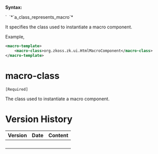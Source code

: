 **Syntax:**

<macro-template>  
`  `<macro-class>*`a_class_represents_macro`*</macro-class>  
</macro-template>

It specifies the class used to instantiate a macro component.

Example,

``` xml
<macro-template>
    <macro-class>org.zkoss.zk.ui.HtmlMacroComponent</macro-class>
</macro-template>
```

# macro-class

`[Required]`

The class used to instantiate a macro component.

# Version History

| Version | Date | Content |
|---------|------|---------|
|         |      |         |
